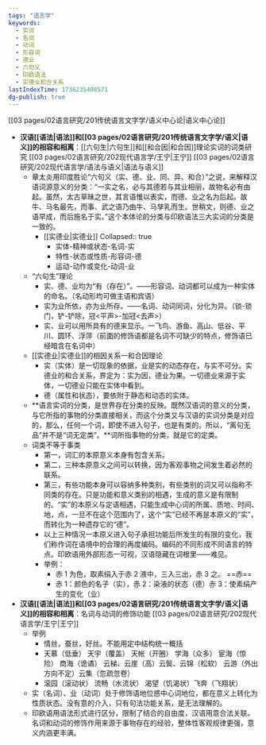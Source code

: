 ```yaml
---
tags: "语言学"
keywords:
  - 实词
  - 名词
  - 动词
  - 形容词
  - 德业
  - 六句义
  - 印欧语法
  - 实德业和合关系
lastIndexTime: 1736235408571
dg-publish: true
---
```

[[03 pages/02语言研究/201传统语言文字学/语义中心论\|语义中心论]]

- **汉语[[语法\|语法]]和[[03 pages/02语言研究/201传统语言文字学/语义\|语义]]的相容和相离**：[[六句生\|六句生]]和[[和合因\|和合因]]理论实词的词类研究 [[03 pages/02语言研究/202现代语言学/王宁\|王宁]] [[03 pages/02语言研究/202现代语言学/语法与语义\|语法与语义]]
	- 章太炎用印度胜论“六句义（实、德、业、同、异、和合）”之说，来解释汉语词源意义的分类：“一实之名，必与其德若与其业相丽，故物名必有由起。虽然，太古草昧之世，其言语惟以表实，而德、业之名为后起。故牛、马名最先，而事、武之语乃由牛、马孳乳而生。世稍文，则德、业之语早成，而后施名于实。”这个本体论的分类与印欧语法三大实词的分类是一致的。​
		- [[实德业\|实德业]]
		  Collapsed:: true
			- 实体-精神或状态-名词-实
			- 特性-状态或性质-形容词-德
			- 运动-动作或变化-动词-业
	- “六句生”理论​
		- 实、德、业均为“有（存在）”。——形容词、动词都可以成为一种实体的命名。（名动形均可做主语和宾语）
		- 实为业所依，亦为业所存。——名词、动词同词，分化为异。（锁-锁门，铲-铲除，冠<平声>-加冠<去声>）
		- 实、业可以用所具有的德来显示。一飞鸟、游鱼、高山、低谷、平川、圆环、浮萍（前面的修饰语都是名词不可缺少的特点，修饰语已经暗含在名词中​）
	- [[实德业\|实德业]]的相因关系一和合因理论​
		- 实（实体）是一切现象的依据，业是实的动态存在，与实不可分。实德业的和合关系，界定为：实为因，德业为果。一切德业来源于实体，一切德业只能在实体中看到。
		- 德（属性和状态），要依附于静态和动态的实体。
	- **语言实词的分类，是世界存在分类的反映。既然汉语词的意义的分类，与它所指的事物的分类直接相关，而这个分类又与汉语的实词分类是对应的，那么，任何一个词，即使不进入句子，也是有类的。所以，“离句无品”并不是“词无定类”。**词所指事物的分类，就是它的定类。
	- 词类不等于事类
		- 第一，词汇的本原意义本身有包含关系。​
		- 第二，三种本原意义之间可以转换，因为客观事物之间发生着必然的联系。​
		- 第三，有些功能本身可以容纳多种类别，有些类别的词又可以指称不同类的存在。只是功能和意义类别的相遇，生成的意义是有限制的。“实”的本原义与定语相遇，只能生成中心词的所属、质地、时间、地，点，一旦不在这个范围内了，这个“实”已经不再是本原义的“实”，而转化为一种遗存它的“德”。​
		- 以上三种情况一本原义进入句子承担功能后所发生的有限的变化，我们称作词在语境中的合理的再度编码。编码的不同形成不同语言的特点。印欧语用外部形态一可视，汉语隐藏在词根里——难见。​
		- 举例：
			- 赤 1 为色，取素绢入于赤 2 液中，三入三出，赤 3 之。 ==赤==
			- 赤 1：颜色的名子（实），赤 2：染液的状态（德）赤 3：使素绢产生的变化（业）
- **汉语[[语法\|语法]]和[[03 pages/02语言研究/201传统语言文字学/语义\|语义]]的相容和相离**：名词与动词的修饰功能 [[03 pages/02语言研究/202现代语言学/王宁\|王宁]]
	- 举例
		- 情丝，蚕丝，好丝。不能用定中结构统一概括
		- 天慕（低垂）
		  天宇（覆盖）
		  天帐（开圈）
		  学海（众多）
		  宦海（惊险）
		  商海（诡谲）
		  云梯、云崖（高）云鬓、云锦（松软）
		  云游（外出方向不定）云集（忽疏忽卷）
		- 滚园（滚动状）
		  流畅（水流状）
		  渴望（饥渴状）飞奔（飞翔状）
	- 实（名词）、业（动词）处于修饰语地位惑中心词地位，都在意义上转化为性质状态。没有意的介入，只有句法功能关系，是无法理解的。
	- 印欧语用语法形式进行区分，限制了结合的自由度，汉语用意合法关联。名词和动词的修饰作用来源于事物存在的经验，整体性客观规律更强，意义内涵更丰满。